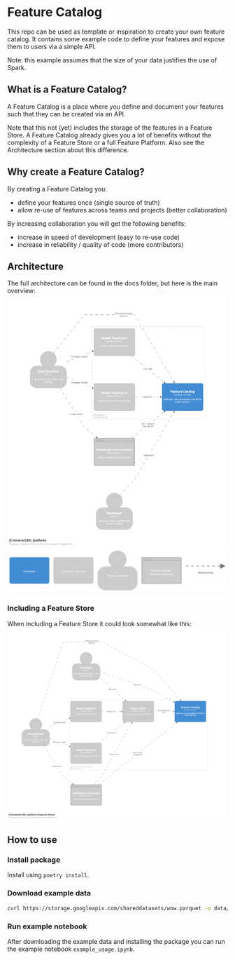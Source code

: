 # Feature Catalog

This repo can be used as template or inspiration to create your own feature catalog.
It contains some example code to define your features and expose them to users via a simple API.

Note: this example assumes that the size of your data justifies the use of Spark.

## What is a Feature Catalog?

A Feature Catalog is a place where you define and document your features such that they can be created via an API.

Note that this not (yet) includes the storage of the features in a Feature Store. A Feature Catalog already gives you a lot of benefits without the complexity of a Feature Store or a full Feature Platform. Also see the Architecture section about this difference.

## Why create a Feature Catalog?

By creating a Feature Catalog you:

- define your features once (single source of truth)
- allow re-use of features across teams and projects (better collaboration)

By increasing collaboration you will get the following benefits:

- increase in speed of development (easy to re-use code)
- increase in reliability / quality of code (more contributors)

## Architecture

The full architecture can be found in the docs folder, but here is the main overview:
![C4 context diagram](docs/images/structurizr-79513-MLplatform-Container.png)
![C4 context legend](docs/images/structurizr-79513-MLplatform-Container-key.png)

### Including a Feature Store
When including a Feature Store it could look somewhat like this:
![C4 context diagram](docs/images/structurizr-79513-MLplatformFeatureStore-Container.png)

## How to use

### Install package

Install using `poetry install`.

### Download example data

```bash
curl https://storage.googleapis.com/shareddatasets/wow.parquet -o data/wow.parquet
```

### Run example notebook

After downloading the example data and installing the package you can run the example notebook `example_usage.ipynb`.
